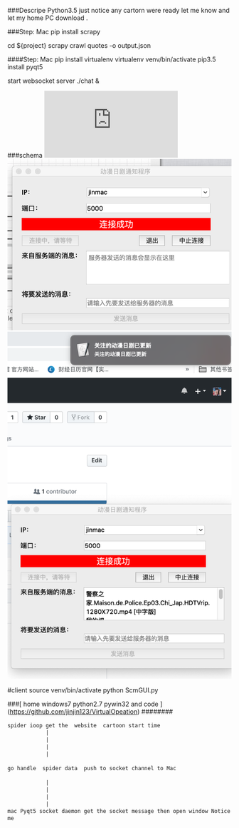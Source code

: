 ###Descripe
Python3.5
just notice any cartorn were ready let me know  and  let my home PC download  .

###Step: Mac
pip install scrapy

cd ${project}
scrapy crawl quotes -o  output.json

####Step: Mac
pip install virtualenv
virtualenv venv/bin/activate
pip3.5 install  pyqt5

start websocket server
./chat &

###schema
![demo](https://github.com/jinjin123/GetReady/blob/master/cartoon.pdf)
![demo](https://github.com/jinjin123/GetReady/blob/master/macclient.png)
![demo](https://github.com/jinjin123/GetReady/blob/master/recivedmsg.png)

#client
source venv/bin/activate
python ScmGUI.py

###[ home windows7 python2.7 pywin32  and code ]
(https://github.com/jinjin123/VirtualOpeation)
########

```
spider ioop get the  website  cartoon start time
            |
            |
            |
            |

go handle  spider data  push to socket channel to Mac

            |
            |
            |
            |
mac Pyqt5 socket daemon get the socket message then open window Notice me
```
